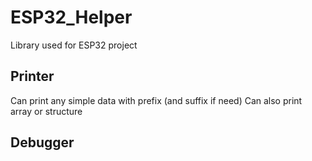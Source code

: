 # ESP32_Helper
Library used for ESP32 project

## Printer
Can print any simple data with prefix (and suffix if need)
Can also print array or structure

## Debugger


